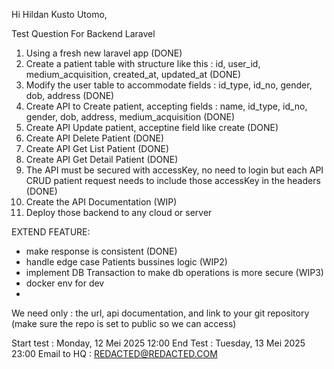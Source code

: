 Hi Hildan Kusto Utomo,

Test Question For Backend Laravel

1. Using a fresh new laravel app (DONE)
2. Create a patient table with structure like this : id, user_id, medium_acquisition, created_at, updated_at (DONE)
3. Modify the user table to accommodate fields : id_type, id_no, gender, dob, address (DONE)
4. Create API to Create patient, accepting fields : name, id_type, id_no, gender, dob, address, medium_acquisition (DONE)
5. Create API Update patient, acceptine field like create  (DONE)
6. Create API Delete Patient (DONE)
7. Create API Get List Patient (DONE)
8. Create API Get Detail Patient (DONE)
9. The API must be secured with accessKey, no need to login but each API CRUD patient request needs to include those accessKey in the headers (DONE)
11. Create the API Documentation (WIP)
10. Deploy those backend to any cloud or server

EXTEND FEATURE:
- make response is consistent (DONE)
- handle edge case Patients bussines logic (WIP2)
- implement DB Transaction to make db operations is more secure (WIP3)
- docker env for dev
- 

We need only : the url, api documentation, and link to your git repository (make sure the repo is set to public so we can access)

Start test : Monday, 12 Mei 2025 12:00
End Test : Tuesday, 13 Mei 2025 23:00
Email to HQ : REDACTED@REDACTED.COM